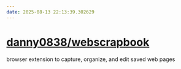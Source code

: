 ```yaml
---
date: 2025-08-13 22:13:39.302629
---
```


# [danny0838/webscrapbook](https://github.com/danny0838/webscrapbook)

browser extension to capture, organize, and edit saved web pages